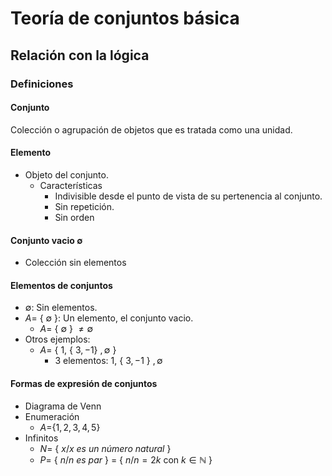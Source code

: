 # Teoría de conjuntos básica

## Relación con la lógica

### Definiciones

#### Conjunto

Colección o agrupación de objetos que es tratada como una unidad.

#### Elemento

* Objeto del conjunto.
  * Características
    * Indivisible desde el punto de vista de su pertenencia al conjunto.
    * Sin repetición.
    * Sin orden

#### Conjunto vacio $\emptyset$

* Colección sin elementos

#### Elementos de conjuntos

* $\emptyset$: Sin elementos.
* $A=$ { $\emptyset$ }: Un elemento, el conjunto vacio.
  * $A=$ { $\emptyset$ } $\neq\emptyset$
* Otros ejemplos:
  * $A=$ { $1,$ { $3,-1$} $,\emptyset$ }
    * 3 elementos: $1,$ { $3,-1$ } $, \emptyset$

#### Formas de expresión de conjuntos

* Diagrama de Venn
* Enumeración
  * $A=${$1,2,3,4,5$}
* Infinitos
  * $N=$ { $x / x$ _es un número natural_ }
  * $P=$ { $n / n$ _es par_ } = { $n / n = 2k$ con $k \in \mathbb{N}$ }
